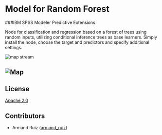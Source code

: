 # Model for Random Forest 
###IBM SPSS Modeler Predictive Extensions

Node for classification and regression based on a forest of trees using random inputs, utilizing conditional inference trees as base learners. Simply install the node, choose the target and predictors and specify additional settings. 

<img align="center" src="https://github.com/IBMPredictiveAnalytics/Modeler_RandomForest/blob/master/Screenshot/Illustration3.png?raw=true" alt="map stream">

![Map](https://github.com/IBMPredictiveAnalytics/Modeler_RandomForest/blob/master/Screenshot/Illustration2.png?raw=true)
---

License
----

[Apache 2.0][1]


Contributors
----

  - Armand Ruiz ([armand_ruiz](https://twitter.com/armand_ruiz))


[1]: http://www.apache.org/licenses/LICENSE-2.0.html
